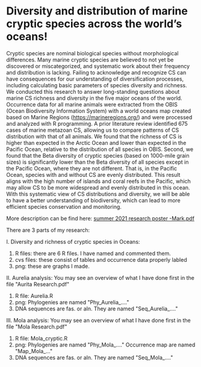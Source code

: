 # Diversity and distribution of marine cryptic species across the world’s oceans!

Cryptic species are nominal biological species without morphological differences. Many marine cryptic species are believed to not yet be discovered or miscategorized, and systematic work about their frequency and distribution is lacking. Failing to acknowledge and recognize CS can have consequences for our understanding of diversification processes, including calculating basic parameters of species diversity and richness. We conducted this research to answer long-standing questions about marine CS richness and diversity in the five major oceans of the world. Occurrence data for all marine animals were extracted from the OBIS (Ocean Biodiversity Information System) with a world oceans map created based on Marine Regions (https://marineregions.org/) and were processed and analyzed with R programming. A prior literature review identified 675 cases of marine metazoan CS, allowing us to compare patterns of CS distribution with that of all animals. We found that the richness of CS is higher than expected in the Arctic Ocean and lower than expected in the Pacific Ocean, relative to the distribution of all species in OBIS. Second, we found that the Beta diversity of cryptic species (based on 1000-mile grain sizes) is significantly lower than the Beta diversity of all species except in the Pacific Ocean, where they are not different. That is, in the Pacific Ocean, species with and without CS are evenly distributed. This result aligns with the high number of islands and coral reefs in the Pacific, which may allow CS to be more widespread and evenly distributed in this ocean. With this systematic view of CS distributions and diversity, we will be able to have a better understanding of biodiversity, which can lead to more efficient species conservation and monitoring.

More description can be find here: [summer 2021 research poster -Mark.pdf](https://github.com/vietbachtran/Summer-FURSCA-2021-Mark-Tran/files/10712396/summer.2021.research.poster.-Mark.pdf)

There are 3 parts of my research:

I. Diversity and richness of cryptic species in Oceans:
1. R files: there are 6 R files. I have named and commented them.
2. cvs files: these consist of tables and occurrence data properly labled
3. png: these are graphs I made.

II. Aurelia analysis:
You may see an overview of what I have done first in the file "Aurita Research.pdf"
1. R file: Aurelia.R
2. png: Phylogenies are named "Phy_Aurelia_...."
3. DNA sequences are fas. or aln. They are named "Seq_Aurelia_...."

III. Mola analysis:
You may see an overview of what I have done first in the file "Mola Research.pdf"
1. R file: Mola_cryptic.R
2. png: Phylogenies are named "Phy_Mola_...."
        Occurrence map are named "Map_Mola_..."
3. DNA sequences are fas. or aln. They are named "Seq_Mola_...."
